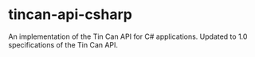tincan-api-csharp
=================
An implementation of the Tin Can API for C# applications.  Updated to 1.0 specifications of the Tin Can API.  
